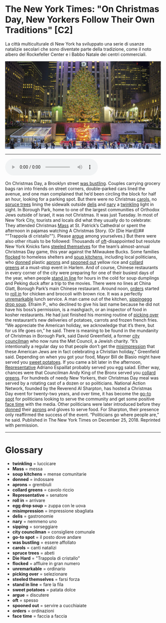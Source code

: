 # The New York Times: "On Christmas Day, New Yorkers Follow Their Own Traditions"   [C2]

La città multiculturale di New York ha sviluppato una serie di usanze natalizie secolari che sono diventate parte della tradizione, come il noto albero del Rockefeller Center e i Babbo Natale dei centri commerciali.

![](The%20New%20York%20Times%20On%20Christmas%20Day,%20New%20Yorkers%20Follow%20Their%20Own%20Traditions.jpg)

--------------

<div>
<audio controls autoplay>
    <source src="https:/raw.githubusercontent.com/dartie/speakup/2023-12/The%20New%20York%20Times%20On%20Christmas%20Day,%20New%20Yorkers%20Follow%20Their%20Own%20Traditions.mp3" type="audio/mpeg">
</audio>
</div>


On Christmas Day, a Brooklyn street [was bustling](## "essere affollato"). Couples carrying grocery bags ran into friends on street corners, double-parked cars lined the avenue, and one man complained that he’d been circling the block for half an hour, looking for a parking spot. But there were no Christmas [carols](## "canti natalizi"), no [spruce trees](## "abeti") lining the sidewalk outside [delis](## "gastronomie") and [nary](## "nemmeno uno") a [twinkling](## "luccicare") light in sight.
In Borough Park, home to one of the largest communities of Orthodox Jews outside of Israel, it was not Christmas. It was just Tuesday.
In most of New York City, tourists and locals did what they usually do to celebrate: They attended Christmas [Mass](## "messa") at St. Patrick’s Cathedral or spent the afternoon in pajamas watching A Christmas Story. (Or [Die Hard](## ""Trappola di cristallo""). Please [argue](## "discutere") among yourselves.) But there were also other rituals to be followed: Thousands of [oft](## "spesso")-disappointed but resolute New York Knicks fans [steeled themselves](## "farsi forza") for the team’s almost-annual Christmas Day game, this year against the Milwaukee Bucks.
Some families [flocked](## "affluire in gran numero") to homeless shelters and [soup kitchens](## "mense comunitarie"), including local politicians, who [donned](## "indossare") plastic [aprons](## "grembiuli") and [spooned out](## "servire a cucchiaiate") yellow rice and [collard greens](## "cavolo riccio") at a must-stop event in Harlem. And of course, Chinese restaurants in every corner of the city were preparing for one of their busiest days of the year, when people [stand in line](## "fare la fila") for hours in the cold for soup dumplings and Peking duck after a trip to the movies. There were no lines at China Glatt, Borough Park’s main Chinese restaurant. Around noon, [orders](## "ordinazioni") started to [roll in](## "arrivare") for chicken and broccoli with brown rice. It was a perfectly [unremarkable](## "ordinario") lunch service.
A man came out of the kitchen, [sipping](## "sorseggiare")[egg drop soup](## "zuppa con le uova"). Efraim P., who declined to give his last name because he did not have his boss’s permission, is a mashgiach, or an inspector of food in kosher restaurants. He had just finished his morning routine of [picking over](## "selezionare") the restaurant’s new deliveries of potatoes, carrots and frozen french fries.
“We appreciate the American holiday, we acknowledge that it’s there, but for us life goes on,” he said.
There is meaning to be found in the mundanity of Christmas in Borough Park, said David Greenfield, a former [city councilman](## "consigliere comunale") who now runs the Met Council, a Jewish charity.
“It’s intentionally a regular day so that people don’t get the [misimpression](## "impressione sbagliata") that these American Jews are in fact celebrating a Christian holiday,” Greenfield said.
Depending on when you got your food, Mayor Bill de Blasio might have served you [sweet potatoes](## "patata dolce"). If you came a bit later in the afternoon, [Representative](## "senatore") Adriano Espaillat probably served you egg salad. Either way, chances were that Councilman Andy King of the Bronx served you [collard greens](## "cavolo riccio").
For hundreds of needy New Yorkers, their Christmas Day meal was served by a rotating cast of a dozen or so politicians.
National Action Network, founded by the Reverend Al Sharpton, has hosted a Christmas Day event for twenty-two years, and over time, it has become the [go-to spot](## "il posto dove andare") for politicians looking to serve the community and get some positive [face time](## "faccia a faccia") with the media.
Other politicians were later introduced before they [donned](## "indossare") their [aprons](## "grembiuli") and gloves to serve food. For Sharpton, their presence only reaffirmed the success of the event.
“Politicians go where people are,” he said.
Published in The New York Times on December 25, 2018. Reprinted with permission. 

--------------

<div style = "display:block; clear:both; page-break-after:always;"></div>

# Glossary
* **twinkling** = luccicare
* **Mass** = messa
* **soup kitchens** = mense comunitarie
* **donned** = indossare
* **aprons** = grembiuli
* **collard greens** = cavolo riccio
* **Representative** = senatore
* **roll in** = arrivare
* **egg drop soup** = zuppa con le uova
* **misimpression** = impressione sbagliata
* **delis** = gastronomie
* **nary** = nemmeno uno
* **sipping** = sorseggiare
* **city councilman** = consigliere comunale
* **go-to spot** = il posto dove andare
* **was bustling** = essere affollato
* **carols** = canti natalizi
* **spruce trees** = abeti
* **Die Hard** = "Trappola di cristallo"
* **flocked** = affluire in gran numero
* **unremarkable** = ordinario
* **picking over** = selezionare
* **steeled themselves** = farsi forza
* **stand in line** = fare la fila
* **sweet potatoes** = patata dolce
* **argue** = discutere
* **oft** = spesso
* **spooned out** = servire a cucchiaiate
* **orders** = ordinazioni
* **face time** = faccia a faccia
